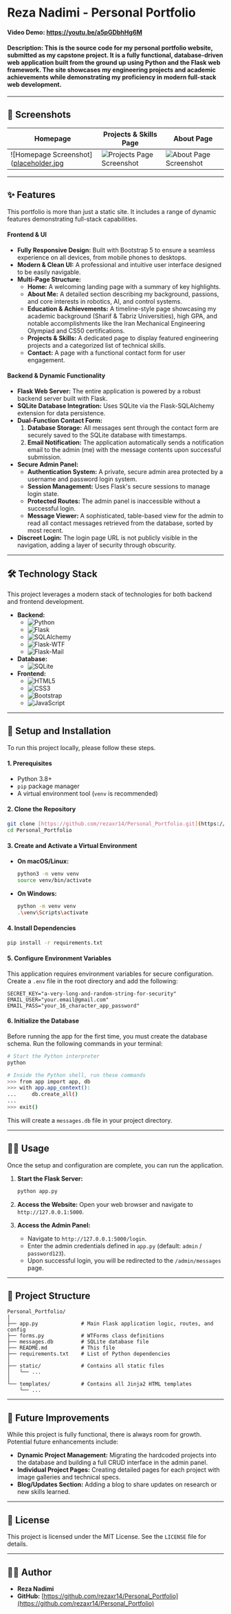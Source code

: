# Reza Nadimi - Personal Portfolio
#### Video Demo:  https://youtu.be/a5pGDbhHg6M
#### Description: This is the source code for my personal portfolio website, submitted as my capstone project. It is a fully functional, database-driven web application built from the ground up using Python and the Flask web framework. The site showcases my engineering projects and academic achievements while demonstrating my proficiency in modern full-stack web development.

---

## 📸 Screenshots


| Homepage                                | Projects & Skills Page                      | About Page                                  |
| --------------------------------------- | ------------------------------------------- | ------------------------------------------- |
| ![Homepage Screenshot]([placeholder.jpg](https://github.com/rezaxr14/Personal_Portfolio/blob/main/screenshots/Screenshot%202025-08-07%20182149.png) | ![Projects Page Screenshot]((https://github.com/rezaxr14/Personal_Portfolio/blob/main/screenshots/Screenshot%202025-08-07%20182223.png))| ![About Page Screenshot](https://github.com/rezaxr14/Personal_Portfolio/blob/main/screenshots/Screenshot%202025-08-07%20182258.png)   |

---

## ✨ Features

This portfolio is more than just a static site. It includes a range of dynamic features demonstrating full-stack capabilities.

#### **Frontend & UI**
* **Fully Responsive Design:** Built with Bootstrap 5 to ensure a seamless experience on all devices, from mobile phones to desktops.
* **Modern & Clean UI:** A professional and intuitive user interface designed to be easily navigable.
* **Multi-Page Structure:**
    * **Home:** A welcoming landing page with a summary of key highlights.
    * **About Me:** A detailed section describing my background, passions, and core interests in robotics, AI, and control systems.
    * **Education & Achievements:** A timeline-style page showcasing my academic background (Sharif & Tabriz Universities), high GPA, and notable accomplishments like the Iran Mechanical Engineering Olympiad and CS50 certifications.
    * **Projects & Skills:** A dedicated page to display featured engineering projects and a categorized list of technical skills.
    * **Contact:** A page with a functional contact form for user engagement.

#### **Backend & Dynamic Functionality**
* **Flask Web Server:** The entire application is powered by a robust backend server built with Flask.
* **SQLite Database Integration:** Uses SQLite via the Flask-SQLAlchemy extension for data persistence.
* **Dual-Function Contact Form:**
    1.  **Database Storage:** All messages sent through the contact form are securely saved to the SQLite database with timestamps.
    2.  **Email Notification:** The application automatically sends a notification email to the admin (me) with the message contents upon successful submission.
* **Secure Admin Panel:**
    * **Authentication System:** A private, secure admin area protected by a username and password login system.
    * **Session Management:** Uses Flask's secure sessions to manage login state.
    * **Protected Routes:** The admin panel is inaccessible without a successful login.
    * **Message Viewer:** A sophisticated, table-based view for the admin to read all contact messages retrieved from the database, sorted by most recent.
* **Discreet Login:** The login page URL is not publicly visible in the navigation, adding a layer of security through obscurity.

---

## 🛠️ Technology Stack

This project leverages a modern stack of technologies for both backend and frontend development.

* **Backend:**
    * ![Python](https://img.shields.io/badge/Python-3.11+-blue?logo=python&logoColor=white)
    * ![Flask](https://img.shields.io/badge/Flask-2.3+-black?logo=flask&logoColor=white)
    * ![SQLAlchemy](https://img.shields.io/badge/SQLAlchemy-green?logo=sqlalchemy&logoColor=white)
    * ![Flask-WTF](https://img.shields.io/badge/Flask--WTF-forms-red)
    * ![Flask-Mail](https://img.shields.io/badge/Flask--Mail-emailing-orange)
* **Database:**
    * ![SQLite](https://img.shields.io/badge/SQLite-blue?logo=sqlite&logoColor=white)
* **Frontend:**
    * ![HTML5](https://img.shields.io/badge/HTML5-E34F26?logo=html5&logoColor=white)
    * ![CSS3](https://img.shields.io/badge/CSS3-1572B6?logo=css3&logoColor=white)
    * ![Bootstrap](https://img.shields.io/badge/Bootstrap-5.3-7952B3?logo=bootstrap&logoColor=white)
    * ![JavaScript](https://img.shields.io/badge/JavaScript-F7DF1E?logo=javascript&logoColor=white)

---

## 🚀 Setup and Installation

To run this project locally, please follow these steps.

#### **1. Prerequisites**
* Python 3.8+
* `pip` package manager
* A virtual environment tool (`venv` is recommended)

#### **2. Clone the Repository**
```bash
git clone [https://github.com/rezaxr14/Personal_Portfolio.git](https://github.com/rezaxr14/Personal_Portfolio.git)
cd Personal_Portfolio
```

#### **3. Create and Activate a Virtual Environment**
* **On macOS/Linux:**
    ```bash
    python3 -m venv venv
    source venv/bin/activate
    ```
* **On Windows:**
    ```bash
    python -m venv venv
    .\venv\Scripts\activate
    ```

#### **4. Install Dependencies**
```bash
pip install -r requirements.txt
```

#### **5. Configure Environment Variables**
This application requires environment variables for secure configuration. Create a `.env` file in the root directory and add the following:
```
SECRET_KEY="a-very-long-and-random-string-for-security"
EMAIL_USER="your.email@gmail.com"
EMAIL_PASS="your_16_character_app_password"
```

#### **6. Initialize the Database**
Before running the app for the first time, you must create the database schema. Run the following commands in your terminal:
```bash
# Start the Python interpreter
python

# Inside the Python shell, run these commands
>>> from app import app, db
>>> with app.app_context():
...     db.create_all()
...
>>> exit()
```
This will create a `messages.db` file in your project directory.

---

## 🏃‍♂️ Usage

Once the setup and configuration are complete, you can run the application.

1.  **Start the Flask Server:**
    ```bash
    python app.py
    ```
2.  **Access the Website:**
    Open your web browser and navigate to `http://127.0.0.1:5000`.

3.  **Access the Admin Panel:**
    * Navigate to `http://127.0.0.1:5000/login`.
    * Enter the admin credentials defined in `app.py` (default: `admin` / `password123`).
    * Upon successful login, you will be redirected to the `/admin/messages` page.

---

## 📁 Project Structure

```
Personal_Portfolio/
│
├── app.py              # Main Flask application logic, routes, and config
├── forms.py            # WTForms class definitions
├── messages.db         # SQLite database file
├── README.md           # This file
├── requirements.txt    # List of Python dependencies
│
├── static/             # Contains all static files
│   └── ...
│
└── templates/          # Contains all Jinja2 HTML templates
    └── ...
```

---

## 🔮 Future Improvements

While this project is fully functional, there is always room for growth. Potential future enhancements include:
* **Dynamic Project Management:** Migrating the hardcoded projects into the database and building a full CRUD interface in the admin panel.
* **Individual Project Pages:** Creating detailed pages for each project with image galleries and technical specs.
* **Blog/Updates Section:** Adding a blog to share updates on research or new skills learned.

---

## 📄 License

This project is licensed under the MIT License. See the `LICENSE` file for details.

---

## 👨‍💻 Author

* **Reza Nadimi**
* **GitHub:** [https://github.com/rezaxr14/Personal_Portfolio](https://github.com/rezaxr14/Personal_Portfolio)
